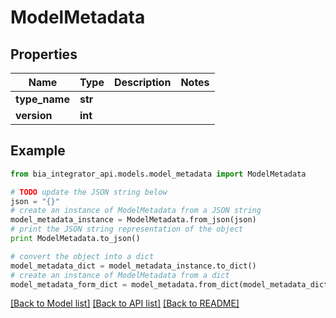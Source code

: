# ModelMetadata


## Properties
Name | Type | Description | Notes
------------ | ------------- | ------------- | -------------
**type_name** | **str** |  | 
**version** | **int** |  | 

## Example

```python
from bia_integrator_api.models.model_metadata import ModelMetadata

# TODO update the JSON string below
json = "{}"
# create an instance of ModelMetadata from a JSON string
model_metadata_instance = ModelMetadata.from_json(json)
# print the JSON string representation of the object
print ModelMetadata.to_json()

# convert the object into a dict
model_metadata_dict = model_metadata_instance.to_dict()
# create an instance of ModelMetadata from a dict
model_metadata_form_dict = model_metadata.from_dict(model_metadata_dict)
```
[[Back to Model list]](../README.md#documentation-for-models) [[Back to API list]](../README.md#documentation-for-api-endpoints) [[Back to README]](../README.md)


